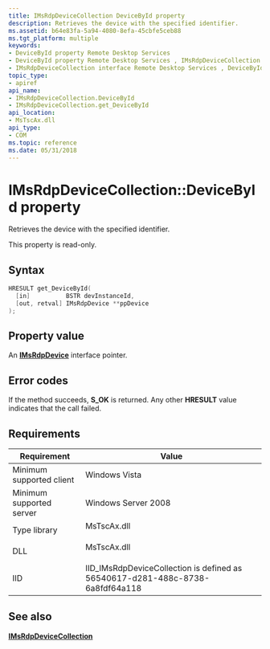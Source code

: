 ```yaml
---
title: IMsRdpDeviceCollection DeviceById property
description: Retrieves the device with the specified identifier.
ms.assetid: b64e83fa-5a94-4080-8efa-45cbfe5ceb88
ms.tgt_platform: multiple
keywords:
- DeviceById property Remote Desktop Services
- DeviceById property Remote Desktop Services , IMsRdpDeviceCollection interface
- IMsRdpDeviceCollection interface Remote Desktop Services , DeviceById property
topic_type:
- apiref
api_name:
- IMsRdpDeviceCollection.DeviceById
- IMsRdpDeviceCollection.get_DeviceById
api_location:
- MsTscAx.dll
api_type:
- COM
ms.topic: reference
ms.date: 05/31/2018
---
```


# IMsRdpDeviceCollection::DeviceById property

Retrieves the device with the specified identifier.

This property is read-only.

## Syntax


```C++
HRESULT get_DeviceById(
  [in]          BSTR devInstanceId,
  [out, retval] IMsRdpDevice **ppDevice
);
```



## Property value

An [**IMsRdpDevice**](imsrdpdevice.md) interface pointer.

## Error codes

If the method succeeds, **S\_OK** is returned. Any other **HRESULT** value indicates that the call failed.

## Requirements



| Requirement | Value |
|-------------------------------------|-------------------------------------------------------------------------------------------|
| Minimum supported client<br/> | Windows Vista<br/>                                                                  |
| Minimum supported server<br/> | Windows Server 2008<br/>                                                            |
| Type library<br/>             | <dl> <dt>MsTscAx.dll</dt> </dl>    |
| DLL<br/>                      | <dl> <dt>MsTscAx.dll</dt> </dl>    |
| IID<br/>                      | IID\_IMsRdpDeviceCollection is defined as 56540617-d281-488c-8738-6a8fdf64a118<br/> |



## See also

<dl> <dt>

[**IMsRdpDeviceCollection**](imsrdpdevicecollection.md)
</dt> </dl>

 

 





